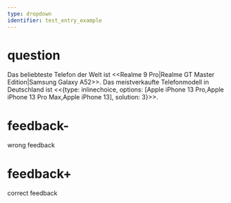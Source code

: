 ```yaml
---
type: dropdown
identifier: test_entry_example
---
```

# question
Das beliebteste Telefon der Welt ist <<Realme 9 Pro|Realme GT Master Edition|Samsung Galaxy A52>>. Das meistverkaufte Telefonmodell in Deutschland ist <<{type: inlinechoice, options: [Apple iPhone 13 Pro,Apple iPhone 13 Pro Max,Apple iPhone 13], solution: 3}>>.

# feedback-
wrong feedback


# feedback+
correct feedback
